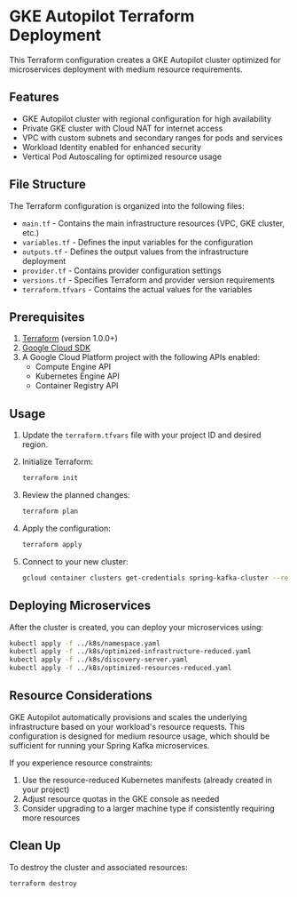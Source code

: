 # GKE Autopilot Terraform Deployment

This Terraform configuration creates a GKE Autopilot cluster optimized for microservices deployment with medium resource requirements.

## Features

- GKE Autopilot cluster with regional configuration for high availability
- Private GKE cluster with Cloud NAT for internet access
- VPC with custom subnets and secondary ranges for pods and services
- Workload Identity enabled for enhanced security
- Vertical Pod Autoscaling for optimized resource usage

## File Structure

The Terraform configuration is organized into the following files:

- `main.tf` - Contains the main infrastructure resources (VPC, GKE cluster, etc.)
- `variables.tf` - Defines the input variables for the configuration
- `outputs.tf` - Defines the output values from the infrastructure deployment
- `provider.tf` - Contains provider configuration settings
- `versions.tf` - Specifies Terraform and provider version requirements
- `terraform.tfvars` - Contains the actual values for the variables

## Prerequisites

1. [Terraform](https://www.terraform.io/downloads.html) (version 1.0.0+)
2. [Google Cloud SDK](https://cloud.google.com/sdk/docs/install)
3. A Google Cloud Platform project with the following APIs enabled:
   - Compute Engine API
   - Kubernetes Engine API
   - Container Registry API

## Usage

1. Update the `terraform.tfvars` file with your project ID and desired region.

2. Initialize Terraform:
   ```bash
   terraform init
   ```

3. Review the planned changes:
   ```bash
   terraform plan
   ```

4. Apply the configuration:
   ```bash
   terraform apply
   ```

5. Connect to your new cluster:
   ```bash
   gcloud container clusters get-credentials spring-kafka-cluster --region us-central1 --project YOUR_PROJECT_ID
   ```

## Deploying Microservices

After the cluster is created, you can deploy your microservices using:

```bash
kubectl apply -f ../k8s/namespace.yaml
kubectl apply -f ../k8s/optimized-infrastructure-reduced.yaml
kubectl apply -f ../k8s/discovery-server.yaml
kubectl apply -f ../k8s/optimized-resources-reduced.yaml
```

## Resource Considerations

GKE Autopilot automatically provisions and scales the underlying infrastructure based on your workload's resource requests. This configuration is designed for medium resource usage, which should be sufficient for running your Spring Kafka microservices.

If you experience resource constraints:

1. Use the resource-reduced Kubernetes manifests (already created in your project)
2. Adjust resource quotas in the GKE console as needed
3. Consider upgrading to a larger machine type if consistently requiring more resources

## Clean Up

To destroy the cluster and associated resources:

```bash
terraform destroy
``` 
